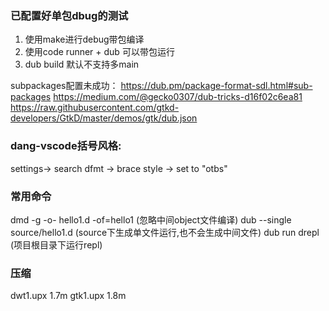 ### 已配置好单包dbug的测试

1. 使用make进行debug带包编译
2. 使用code runner + dub 可以带包运行
3. dub build 默认不支持多main

subpackages配置未成功：
https://dub.pm/package-format-sdl.html#sub-packages
https://medium.com/@gecko0307/dub-tricks-d16f02c6ea81
https://raw.githubusercontent.com/gtkd-developers/GtkD/master/demos/gtk/dub.json

### dang-vscode括号风格:
settings-> search dfmt -> brace style -> set to "otbs"

### 常用命令
dmd -g -o- hello1.d -of=hello1 (忽略中间object文件编译)
dub --single source/hello1.d   (source下生成单文件运行,也不会生成中间文件)
dub run drepl (项目根目录下运行repl)

### 压缩
dwt1.upx 1.7m
gtk1.upx 1.8m